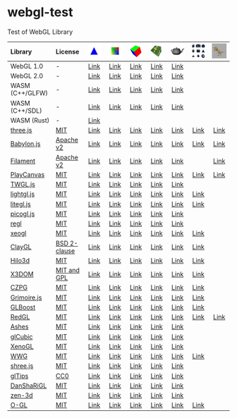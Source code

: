 # webgl-test
Test of WebGL Library

|Library                                                      |License                                                                      |![](assets/screenshot/triangle.jpg)                                                 |![](assets/screenshot/square.jpg)                                                 |![](assets/screenshot/cube.jpg)                                                 |![](assets/screenshot/texture.jpg)                                                 |![](assets/screenshot/teapot.jpg)                                                   |![](assets/screenshot/primitive.jpg)                                                |![](assets/screenshot/complex.jpg)                                                  |
|:------------------------------------------------------------|:----------------------------------------------------------------------------|:----------------------------------------------------------------------------------:|:--------------------------------------------------------------------------------:|:------------------------------------------------------------------------------:|:---------------------------------------------------------------------------------:|:----------------------------------------------------------------------------------:|:----------------------------------------------------------------------------------:|:----------------------------------------------------------------------------------:|
|WebGL 1.0                                                    |-                                                                            |[Link](https://cx20.github.io/webgl-test/examples/webgl1/triangle/index.html)       |[Link](https://cx20.github.io/webgl-test/examples/webgl1/square/index.html)       |[Link](https://cx20.github.io/webgl-test/examples/webgl1/cube/index.html)       |[Link](https://cx20.github.io/webgl-test/examples/webgl1/texture/index.html)       |[Link](https://cx20.github.io/webgl-test/examples/webgl1/teapot/index.html)         |                                                                                    |                                                                                    |
|WebGL 2.0                                                    |-                                                                            |[Link](https://cx20.github.io/webgl-test/examples/webgl2/triangle/index.html)       |[Link](https://cx20.github.io/webgl-test/examples/webgl2/square/index.html)       |[Link](https://cx20.github.io/webgl-test/examples/webgl2/cube/index.html)       |[Link](https://cx20.github.io/webgl-test/examples/webgl2/texture/index.html)       |[Link](https://cx20.github.io/webgl-test/examples/webgl2/teapot/index.html)         |                                                                                    |                                                                                    |
|WASM (C++/GLFW)                                              |-                                                                            |[Link](https://cx20.github.io/webgl-test/examples/wasm_glfw/triangle/index.html)    |[Link](https://cx20.github.io/webgl-test/examples/wasm_glfw/square/index.html)    |[Link](https://cx20.github.io/webgl-test/examples/wasm_glfw/cube/index.html)    |[Link](https://cx20.github.io/webgl-test/examples/wasm_glfw/texture/index.html)    |[Link](https://cx20.github.io/webgl-test/examples/wasm_glfw/teapot/index.html)      |                                                                                    |                                                                                    |
|WASM (C++/SDL)                                               |-                                                                            |[Link](https://cx20.github.io/webgl-test/examples/wasm/triangle/index.html)         |[Link](https://cx20.github.io/webgl-test/examples/wasm/square/index.html)         |[Link](https://cx20.github.io/webgl-test/examples/wasm/cube/index.html)         |[Link](https://cx20.github.io/webgl-test/examples/wasm/texture/index.html)         |[Link](https://cx20.github.io/webgl-test/examples/wasm/teapot/index.html)           |                                                                                    |                                                                                    |
|WASM (Rust)                                                  |-                                                                            |[Link](https://cx20.github.io/webgl-test/examples/rust/triangle/index.html)         |                                                                                  |                                                                                |                                                                                   |                                                                                    |                                                                                    |                                                                                    |
|[three.js](https://github.com/mrdoob/three.js/)              |[MIT](https://github.com/mrdoob/three.js/blob/master/LICENSE)                |[Link](https://cx20.github.io/webgl-test/examples/threejs/triangle/index.html)      |[Link](https://cx20.github.io/webgl-test/examples/threejs/square/index.html)      |[Link](https://cx20.github.io/webgl-test/examples/threejs/cube/index.html)      |[Link](https://cx20.github.io/webgl-test/examples/threejs/texture/index.html)      |[Link](https://cx20.github.io/webgl-test/examples/threejs/teapot/index.html)        |[Link](https://cx20.github.io/webgl-test/examples/threejs/primitive/index.html)     |[Link](https://cx20.github.io/webgl-test/examples/threejs/complex/index.html)       |
|[Babylon.js](https://github.com/BabylonJS/Babylon.js)        |[Apache v2](https://github.com/BabylonJS/Babylon.js/blob/master/license.md)  |[Link](https://cx20.github.io/webgl-test/examples/babylonjs/triangle/index.html)    |[Link](https://cx20.github.io/webgl-test/examples/babylonjs/square/index.html)    |[Link](https://cx20.github.io/webgl-test/examples/babylonjs/cube/index.html)    |[Link](https://cx20.github.io/webgl-test/examples/babylonjs/texture/index.html)    |[Link](https://cx20.github.io/webgl-test/examples/babylonjs/teapot/index.html)      |[Link](https://cx20.github.io/webgl-test/examples/babylonjs/primitive/index.html)   |[Link](https://cx20.github.io/webgl-test/examples/babylonjs/complex/index.html)     |
|[Filament](https://github.com/google/filament)               |[Apache v2](https://github.com/google/filament/blob/master/LICENSE)          |[Link](https://cx20.github.io/webgl-test/examples/filament/triangle/index.html)     |[Link](https://cx20.github.io/webgl-test/examples/filament/square/index.html)     |[Link](https://cx20.github.io/webgl-test/examples/filament/cube/index.html)     |[Link](https://cx20.github.io/webgl-test/examples/filament/texture/index.html)     |[Link](https://cx20.github.io/webgl-test/examples/filament/teapot/index.html)       |                                                                                    |[Link](https://cx20.github.io/webgl-test/examples/filament/complex/index.html)      |
|[PlayCanvas](https://github.com/playcanvas/engine)           |[MIT](https://github.com/playcanvas/engine/blob/master/LICENSE)              |[Link](https://cx20.github.io/webgl-test/examples/playcanvas/triangle/index.html)   |[Link](https://cx20.github.io/webgl-test/examples/playcanvas/square/index.html)   |[Link](https://cx20.github.io/webgl-test/examples/playcanvas/cube/index.html)   |[Link](https://cx20.github.io/webgl-test/examples/playcanvas/texture/index.html)   |[Link](https://cx20.github.io/webgl-test/examples/playcanvas/teapot/index.html)     |[Link](https://cx20.github.io/webgl-test/examples/playcanvas/primitive/index.html)  |[Link](https://cx20.github.io/webgl-test/examples/playcanvas/complex/index.html)    |
|[TWGL.js](https://github.com/greggman/twgl.js)               |[MIT](https://github.com/greggman/twgl.js/blob/master/LICENSE.md)            |[Link](https://cx20.github.io/webgl-test/examples/twgl/triangle/index.html)         |[Link](https://cx20.github.io/webgl-test/examples/twgl/square/index.html)         |[Link](https://cx20.github.io/webgl-test/examples/twgl/cube/index.html)         |[Link](https://cx20.github.io/webgl-test/examples/twgl/texture/index.html)         |[Link](https://cx20.github.io/webgl-test/examples/twgl/teapot/index.html)           |                                                                                    |                                                                                    |
|[lightgl.js](https://github.com/evanw/lightgl.js/)           |[MIT](https://github.com/evanw/lightgl.js/blob/master/LICENSE)               |[Link](https://cx20.github.io/webgl-test/examples/lightgl/triangle/index.html)      |[Link](https://cx20.github.io/webgl-test/examples/lightgl/square/index.html)      |[Link](https://cx20.github.io/webgl-test/examples/lightgl/cube/index.html)      |[Link](https://cx20.github.io/webgl-test/examples/lightgl/texture/index.html)      |[Link](https://cx20.github.io/webgl-test/examples/lightgl/teapot/index.html)        |[Link](https://cx20.github.io/webgl-test/examples/lightgl/primitive/index.html)     |                                                                                    |
|[litegl.js](https://github.com/jagenjo/litegl.js)            |[MIT](https://github.com/jagenjo/litegl.js/blob/master/LICENSE)              |[Link](https://cx20.github.io/webgl-test/examples/litegl/triangle/index.html)       |[Link](https://cx20.github.io/webgl-test/examples/litegl/square/index.html)       |[Link](https://cx20.github.io/webgl-test/examples/litegl/cube/index.html)       |[Link](https://cx20.github.io/webgl-test/examples/litegl/texture/index.html)       |[Link](https://cx20.github.io/webgl-test/examples/litegl/teapot/index.html)         |[Link](https://cx20.github.io/webgl-test/examples/litegl/primitive/index.html)      |                                                                                    |
|[picogl.js](https://github.com/tsherif/picogl.js)            |[MIT](https://github.com/tsherif/picogl.js/blob/master/LICENSE)              |[Link](https://cx20.github.io/webgl-test/examples/picogl/triangle/index.html)       |[Link](https://cx20.github.io/webgl-test/examples/picogl/square/index.html)       |[Link](https://cx20.github.io/webgl-test/examples/picogl/cube/index.html)       |[Link](https://cx20.github.io/webgl-test/examples/picogl/texture/index.html)       |[Link](https://cx20.github.io/webgl-test/examples/picogl/teapot/index.html)         |                                                                                    |                                                                                    |
|[regl](https://github.com/regl-project/regl)                 |[MIT](https://github.com/regl-project/regl/blob/gh-pages/LICENSE)            |[Link](https://cx20.github.io/webgl-test/examples/regl/triangle/index.html)         |[Link](https://cx20.github.io/webgl-test/examples/regl/square/index.html)         |[Link](https://cx20.github.io/webgl-test/examples/regl/cube/index.html)         |[Link](https://cx20.github.io/webgl-test/examples/regl/texture/index.html)         |[Link](https://cx20.github.io/webgl-test/examples/regl/teapot/index.html)           |                                                                                    |                                                                                    |
|[xeogl](https://github.com/xeolabs/xeogl)                    |[MIT](https://github.com/xeolabs/xeogl/blob/master/LICENSE)                  |[Link](https://cx20.github.io/webgl-test/examples/xeogl/triangle/index.html)        |[Link](https://cx20.github.io/webgl-test/examples/xeogl/square/index.html)        |[Link](https://cx20.github.io/webgl-test/examples/xeogl/cube/index.html)        |[Link](https://cx20.github.io/webgl-test/examples/xeogl/texture/index.html)        |[Link](https://cx20.github.io/webgl-test/examples/xeogl/teapot/index.html)          |[Link](https://cx20.github.io/webgl-test/examples/xeogl/primitive/index.html)       |                                                                                    |
|[ClayGL](https://github.com/pissang/claygl)                  |[BSD 2-clause](https://github.com/pissang/claygl/blob/master/LICENSE)        |[Link](https://cx20.github.io/webgl-test/examples/claygl/triangle/index.html)       |[Link](https://cx20.github.io/webgl-test/examples/claygl/square/index.html)       |[Link](https://cx20.github.io/webgl-test/examples/claygl/cube/index.html)       |[Link](https://cx20.github.io/webgl-test/examples/claygl/texture/index.html)       |[Link](https://cx20.github.io/webgl-test/examples/claygl/teapot/index.html)         |[Link](https://cx20.github.io/webgl-test/examples/claygl/primitive/index.html)      |                                                                                    |
|[Hilo3d](https://github.com/hiloteam/Hilo3d)                 |[MIT](https://github.com/hiloteam/Hilo3d/blob/master/LICENSE)                |[Link](https://cx20.github.io/webgl-test/examples/hilo3d/triangle/index.html)       |[Link](https://cx20.github.io/webgl-test/examples/hilo3d/square/index.html)       |[Link](https://cx20.github.io/webgl-test/examples/hilo3d/cube/index.html)       |[Link](https://cx20.github.io/webgl-test/examples/hilo3d/texture/index.html)       |[Link](https://cx20.github.io/webgl-test/examples/hilo3d/teapot/index.html)         |[Link](https://cx20.github.io/webgl-test/examples/hilo3d/primitive/index.html)      |                                                                                    |
|[X3DOM](https://github.com/x3dom/x3dom)                      |[MIT and GPL](https://github.com/x3dom/x3dom/blob/master/LICENSE)            |[Link](https://cx20.github.io/webgl-test/examples/x3dom/triangle/index.html)        |[Link](https://cx20.github.io/webgl-test/examples/x3dom/square/index.html)        |[Link](https://cx20.github.io/webgl-test/examples/x3dom/cube/index.html)        |[Link](https://cx20.github.io/webgl-test/examples/x3dom/texture/index.html)        |[Link](https://cx20.github.io/webgl-test/examples/x3dom/teapot/index.html)          |[Link](https://cx20.github.io/webgl-test/examples/x3dom/primitive/index.html)       |                                                                                    |
|[CZPG](https://github.com/PrincessGod/CraZyPG)               |[MIT](https://github.com/PrincessGod/CraZyPG/blob/master/LICENSE)            |[Link](https://cx20.github.io/webgl-test/examples/czpg/triangle/index.html)         |[Link](https://cx20.github.io/webgl-test/examples/czpg/square/index.html)         |[Link](https://cx20.github.io/webgl-test/examples/czpg/cube/index.html)         |[Link](https://cx20.github.io/webgl-test/examples/czpg/texture/index.html)         |[Link](https://cx20.github.io/webgl-test/examples/czpg/teapot/index.html)           |[Link](https://cx20.github.io/webgl-test/examples/czpg/primitive/index.html)        |                                                                                    |
|[Grimoire.js](https://github.com/GrimoireGL/GrimoireJS)      |[MIT](https://github.com/GrimoireGL/GrimoireJS/blob/develop/LICENSE)         |[Link](https://cx20.github.io/webgl-test/examples/grimoirejs/triangle/index.html)   |[Link](https://cx20.github.io/webgl-test/examples/grimoirejs/square/index.html)   |[Link](https://cx20.github.io/webgl-test/examples/grimoirejs/cube/index.html)   |[Link](https://cx20.github.io/webgl-test/examples/grimoirejs/texture/index.html)   |[Link](https://cx20.github.io/webgl-test/examples/grimoirejs/teapot/index.html)     |[Link](https://cx20.github.io/webgl-test/examples/grimoirejs/primitive/index.html)  |                                                                                    |
|[GLBoost](https://github.com/emadurandal/GLBoost)            |[MIT](https://github.com/emadurandal/GLBoost/blob/master/LICENSE)            |[Link](https://cx20.github.io/webgl-test/examples/glboost/triangle/index.html)      |[Link](https://cx20.github.io/webgl-test/examples/glboost/square/index.html)      |[Link](https://cx20.github.io/webgl-test/examples/glboost/cube/index.html)      |[Link](https://cx20.github.io/webgl-test/examples/glboost/texture/index.html)      |[Link](https://cx20.github.io/webgl-test/examples/glboost/teapot/index.html)        |[Link](https://cx20.github.io/webgl-test/examples/glboost/primitive/index.html)     |                                                                                    |
|[RedGL](https://github.com/redcamel/RedGL2)                  |[MIT](https://github.com/redcamel/RedGL2/blob/dev/LICENSE)                   |[Link](https://cx20.github.io/webgl-test/examples/redgl/triangle/index.html)        |[Link](https://cx20.github.io/webgl-test/examples/redgl/square/index.html)        |[Link](https://cx20.github.io/webgl-test/examples/redgl/cube/index.html)        |[Link](https://cx20.github.io/webgl-test/examples/redgl/texture/index.html)        |[Link](https://cx20.github.io/webgl-test/examples/redgl/teapot/index.html)          |[Link](https://cx20.github.io/webgl-test/examples/redgl/primitive/index.html)       |[Link](https://cx20.github.io/webgl-test/examples/redgl/complex/index.html)         |
|[Ashes](https://github.com/but0n/Ashes)                      |[MIT](https://github.com/but0n/Ashes/blob/master/LICENSE)                    |[Link](https://cx20.github.io/webgl-test/examples/ashes/triangle/index.html)        |[Link](https://cx20.github.io/webgl-test/examples/ashes/square/index.html)        |[Link](https://cx20.github.io/webgl-test/examples/ashes/cube/index.html)        |[Link](https://cx20.github.io/webgl-test/examples/ashes/texture/index.html)        |[Link](https://cx20.github.io/webgl-test/examples/ashes/teapot/index.html)          |                                                                                    |                                                                                    |
|[glCubic](https://github.com/doxas/glcubic.js)               |[MIT](https://github.com/doxas/glcubic.js/blob/master/package.json)          |[Link](https://cx20.github.io/webgl-test/examples/glcubic/triangle/index.html)      |[Link](https://cx20.github.io/webgl-test/examples/glcubic/square/index.html)      |[Link](https://cx20.github.io/webgl-test/examples/glcubic/cube/index.html)      |[Link](https://cx20.github.io/webgl-test/examples/glcubic/texture/index.html)      |[Link](https://cx20.github.io/webgl-test/examples/glcubic/teapot/index.html)        |                                                                                    |                                                                                    |
|[XenoGL](https://github.com/kotofurumiya/xenogl)             |[MIT](https://github.com/kotofurumiya/xenogl/blob/master/LICENSE.md)         |[Link](https://cx20.github.io/webgl-test/examples/xenogl/triangle/index.html)       |[Link](https://cx20.github.io/webgl-test/examples/xenogl/square/index.html)       |[Link](https://cx20.github.io/webgl-test/examples/xenogl/cube/index.html)       |[Link](https://cx20.github.io/webgl-test/examples/xenogl/texture/index.html)       |[Link](https://cx20.github.io/webgl-test/examples/xenogl/teapot/index.html)         |                                                                                    |                                                                                    |
|[WWG](https://github.com/wakufactory/wwg)                    |[MIT](https://github.com/wakufactory/wwg/blob/master/LICENSE)                |[Link](https://cx20.github.io/webgl-test/examples/wwg/triangle/index.html)          |[Link](https://cx20.github.io/webgl-test/examples/wwg/square/index.html)          |[Link](https://cx20.github.io/webgl-test/examples/wwg/cube/index.html)          |[Link](https://cx20.github.io/webgl-test/examples/wwg/texture/index.html)          |[Link](https://cx20.github.io/webgl-test/examples/wwg/teapot/index.html)            |[Link](https://cx20.github.io/webgl-test/examples/wwg/primitive/index.html)         |                                                                                    |
|[shree.js](https://github.com/sawa-zen/shree)                |[MIT](https://github.com/sawa-zen/shree/blob/master/LICENSE)                 |[Link](https://cx20.github.io/webgl-test/examples/shreejs/triangle/index.html)      |[Link](https://cx20.github.io/webgl-test/examples/shreejs/square/index.html)      |[Link](https://cx20.github.io/webgl-test/examples/shreejs/cube/index.html)      |[Link](https://cx20.github.io/webgl-test/examples/shreejs/texture/index.html)      |[Link](https://cx20.github.io/webgl-test/examples/shreejs/teapot/index.html)        |                                                                                    |                                                                                    |
|[glTips](https://github.com/emadurandal/glTips)              |[CC0](https://github.com/emadurandal/glTips/blob/master/LICENSE)             |[Link](https://cx20.github.io/webgl-test/examples/gltips/triangle/index.html)       |[Link](https://cx20.github.io/webgl-test/examples/gltips/square/index.html)       |[Link](https://cx20.github.io/webgl-test/examples/gltips/cube/index.html)       |[Link](https://cx20.github.io/webgl-test/examples/gltips/texture/index.html)       |[Link](https://cx20.github.io/webgl-test/examples/gltips/teapot/index.html)         |                                                                                    |                                                                                    |
|[DanShaRiGL](https://github.com/kenjiSpecial/dan-shari-gl)   |[MIT](https://github.com/kenjiSpecial/dan-shari-gl/blob/master/LICENSE)      |[Link](https://cx20.github.io/webgl-test/examples/dan-shari-gl/triangle/index.html) |[Link](https://cx20.github.io/webgl-test/examples/dan-shari-gl/square/index.html) |[Link](https://cx20.github.io/webgl-test/examples/dan-shari-gl/cube/index.html) |[Link](https://cx20.github.io/webgl-test/examples/dan-shari-gl/texture/index.html) |[Link](https://cx20.github.io/webgl-test/examples/dan-shari-gl/teapot/index.html)   |                                                                                    |                                                                                    |
|[zen-3d](https://github.com/shawn0326/zen-3d)                |[MIT](https://github.com/shawn0326/zen-3d/blob/master/LICENSE)               |[Link](https://cx20.github.io/webgl-test/examples/zen-3d/triangle/index.html)       |[Link](https://cx20.github.io/webgl-test/examples/zen-3d/square/index.html)       |[Link](https://cx20.github.io/webgl-test/examples/zen-3d/cube/index.html)       |[Link](https://cx20.github.io/webgl-test/examples/zen-3d/texture/index.html)       |[Link](https://cx20.github.io/webgl-test/examples/zen-3d/teapot/index.html)         |                                                                                    |                                                                                    |
|[O-GL](https://github.com/oframe/ogl)                        |[MIT](https://github.com/oframe/ogl/blob/master/LICENSE)                     |[Link](https://cx20.github.io/webgl-test/examples/ogl/triangle/index.html)          |[Link](https://cx20.github.io/webgl-test/examples/ogl/square/index.html)          |[Link](https://cx20.github.io/webgl-test/examples/ogl/cube/index.html)          |[Link](https://cx20.github.io/webgl-test/examples/ogl/texture/index.html)          |[Link](https://cx20.github.io/webgl-test/examples/ogl/teapot/index.html)            |[Link](https://cx20.github.io/webgl-test/examples/ogl/primitive/index.html)         |                                                                                    |
